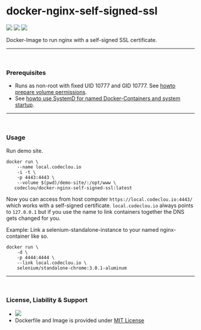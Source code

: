 # docker-nginx-self-signed-ssl


[![](https://codeclou.github.io/doc/badges/generated/docker-image-size-6.svg)](https://hub.docker.com/r/codeclou/docker-nginx-self-signed-ssl/tags/) [![](https://codeclou.github.io/doc/badges/generated/docker-from-alpine-3.5.svg)](https://alpinelinux.org/) [![](https://codeclou.github.io/doc/badges/generated/docker-run-as-non-root.svg)](https://docs.docker.com/engine/reference/builder/#/user)

Docker-Image to run nginx with a self-signed SSL certificate.



-----
&nbsp;

### Prerequisites

 * Runs as non-root with fixed UID 10777 and GID 10777. See [howto prepare volume permissions](https://github.com/codeclou/doc/blob/master/docker/README.md).
 * See [howto use SystemD for named Docker-Containers and system startup](https://github.com/codeclou/doc/blob/master/docker/README.md).



-----
&nbsp;



### Usage

Run demo site.

```
docker run \
    --name local.codeclou.io
    -i -t \
    -p 4443:4443 \
    --volume $(pwd)/demo-site/:/opt/www \
   codeclou/docker-nginx-self-signed-ssl:latest
```

Now you can access from host computer `https://local.codeclou.io:4443/` which works with a self-signed certificate.
`local.codeclou.io` always points to `127.0.0.1` but if you use the name to link containers together the DNS gets changed for you. 


Example: Link a selenium-standalone-instance to your named nginx-container like so.

```
docker run \
    -d \
    -p 4444:4444 \
    --link local.codeclou.io \
    selenium/standalone-chrome:3.0.1-aluminum
```

-----
&nbsp;

### License, Liability & Support

 * [![](https://codeclou.github.io/doc/docker-warranty-notice.svg?v1)](https://github.com/codeclou/docker-nginx-self-signed-ssl/blob/master/LICENSE.md)
 * Dockerfile and Image is provided under [MIT License](https://github.com/codeclou/docker-nginx-self-signed-ssl/blob/master/LICENSE.md)
